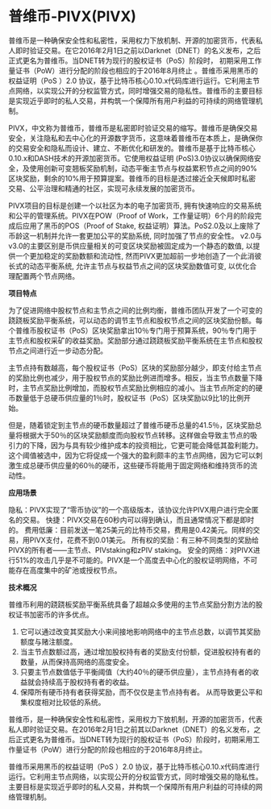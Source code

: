 # 

# 普维币-PIVX(PIVX)

普维币是一种确保安全性和私密性，采用权力下放机制、开源的加密货币，代表私人即时验证交易。在它2016年2月1日之前以Darknet（DNET）的名义发布，之后正式更名为普维币。当DNET转为现行的股权证书（PoS）阶段时， 初期采用工作量证书（PoW）进行分配的阶段也相应的于2016年8月终止 。普维币采用黑币的权益证明（PoS ）2.0 协议，基于比特币核心0.10.x代码库进行运行。它利用主节点网络，以实现公开的分权监管方式，同时增强交易的隐私性。普维币的主要目标是实现近乎即时的私人交易，并构筑一个保障所有用户利益的可持续的网络管理机制。

PIVX，中文称为普维币，普维币是私密即时验证交易的缩写。普维币是确保交易安全，关注隐私和去中心化的开源数字货币，这意味着普维币在本质上，是确保你的交易安全和隐私而设计、建立、不断优化和研发的。普维币是基于比特币核心0.10.x和DASH技术的开源加密货币。它使用权益证明 (PoS)3.0协议以确保网络安全，及使用创新可变翘板奖励机制，动态平衡主节点与权益累积节点之间的90%区块奖励，剩余的10%用于预算提案。普维币的目标是透过接近全天候即时私密交易、公平治理和精通的社区，实现可永续发展的加密货币。

PIVX项目的目标是创建一个以社区为本的电子加密货币, 拥有快速响应的交易系统和公平的管理系统。PIVX在POW（Proof of Work，工作量证明）6个月的阶段完成后应用了黑币的POS（Proof of Stake, 权益证明）算法。PoS2.0及以上废除了币龄这一机制并允许一套更加公平的奖励系统, 同时加强了节点的安全性。 v2.0与v3.0的主要区别是币供应量相关的可变区块奖励被固定成为一个静态的数值, 以提供一个更加稳定的奖励数额和流动性, 然而PIVX更加超前一步地创造了一个此消彼长式的动态平衡系统, 允许主节点与权益节点之间的区块奖励数值可变, 以优化合理配置两个节点网络。

**项目特点**

为了促进网络中股权节点和主节点之间的比例均衡，普维币团队开发了一个可变的跷跷板奖励平衡系统，可以动态的调节主节点和股权节点之间的区块奖励份额。每个普维币股权证书（PoS）区块奖励拿出10％专门用于预算系统，90％专门用于主节点和股权采矿的收益奖励。奖励部分通过跷跷板奖励平衡系统在主节点和股权节点之间进行近一步动态分配。

主节点持有数越高，每个股权证书（PoS）区块的奖励部分越少，即支付给主节点的奖励比例也减少，用于股权节点的奖励比例进而增多。相反，当主节点数量下降时，主节点奖励比例增加，而股权节点奖励比例相应的减小。当主节点所定的的硬币数量低于总硬币供应量的1％时，股权证书（PoS）区块奖励以9比1的比例开始。

但是，随着锁定到主节点的硬币数量超过了普维币硬币总量的41.5％，区块奖励总量将根据大于50％的区块奖励额度而向股权节点转移。这样做会导致主节点的吸引力的下降，因为与具有较少维护成本的投资相比，它更可能会降低其盈利能力。这个阈值被选中，因为它将促成一个强大的盈利颇丰的主节点网络，因为它可以刺激生成总硬币供应量的60％的硬币，这些硬币将能用于固定网络和维持货币的流动性。

**应用场景**

隐私：PIVX实现了“零币协议”的一个高级版本，该协议允许PIVX用户进行完全匿名的交易。
快捷：PIVX交易在60秒内可以得到确认，而且通常情况下都是即时的。
费用低廉：目前发送一笔25美元的比特币交易，费用是0.42美元。同样的交易，用PIVX支付，花费不到0.01美元。
所有权的奖励：有三种不同类型的奖励给PIVX的所有者——主节点、PIVstaking和zPIV staking。
安全的网络：对PIVX进行51%的攻击几乎是不可能的。PIVX是一个高度去中心化的股权证明网络，不可能存在高度集中的矿池或授权节点。

**技术概况**

普维币利用的跷跷板奖励平衡系统具备了超越众多使用的主节点奖励分割方法的股权证书加密币的许多优点。
1. 它可以通过改变其奖励大小来间接地影响网络中的主节点总数，以调节其奖励额度与赌注额度。
2. 当主节点数额过高，通过增加股权持有者的奖励支付份额，促进股权持有者的数量，从而保持高网络的高度安全。
3. 只要主节点数值低于平衡阈值（大约40％的硬币供应量），主节点持有者的收益就会持续高于股权持有者的收益。
4. 保障所有硬币持有者获得奖励，而不仅仅是主节点持有者。 从而导致更公平和集权度相对比较低的系统。 

普维币，是一种确保安全性和私密性，采用权力下放机制，开源的加密货币，代表私人即时验证交易。在2016年2月1日之前其以Darknet（DNET）的名义发布，之后正式更名为普维币。当DNET转为现行的股权证书（PoS）阶段时，初期采用工作量证书（PoW）进行分配的阶段也相应的于2016年8月终止。

普维币采用黑币的权益证明（PoS ）2.0 协议，基于比特币核心0.10.x代码库进行运行。它利用主节点网络，以实现公开的分权监管方式，同时增强交易的隐私性。主要目标是实现近乎即时的私人交易，并构筑一个保障所有用户利益的可持续的网络管理机制。

